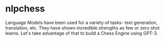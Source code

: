 # nlpchess
Language Models have been used for a variety of tasks- text generation, translation, etc. They have shown incredible strengths as few or zero shot learns. Let's take advantage of that to build a Chess Engine using GPT-3.
